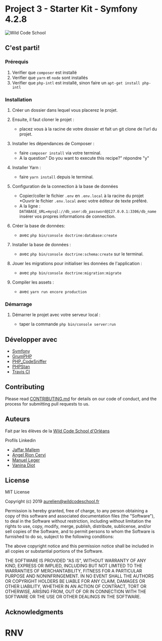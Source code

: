 # Project 3 - Starter Kit - Symfony 4.2.8

![Wild Code School](https://wildcodeschool.fr/wp-content/uploads/2019/01/logo_pink_176x60.png)


## C'est parti!

### Prérequis

1. Verifier que `composer` est installé
2. Verifier que `yarn` et `node` sont installés
3. Verifier que `php-intl` est installé, sinon faire un `apt-get install php-intl`

### Installation

1. Créer un dossier dans lequel vous placerez le projet. 
2. Ensuite, il faut cloner le projet :

    * placez vous à la racine de votre dossier et fait un git clone de l’url du projet.

3. Installer les dépendances de Composer :

   * faire `composer install` via votre terminal.
   *  A la question" Do you want to execute this recipe?" répondre "y" 

4. Installer Yarn :

   * faire `yarn install` depuis le terminal.
   
5. Configuration de la connection à la base de données

   * Copier/coller le fichier `.env` en `.env.local` à la racine du projet
   *Ouvrir le fichier `.env.local` avec votre éditeur de texte préféré.
   * A la ligne : `DATABASE_URL=mysql://db_user:db_password@127.0.0.1:3306/db_name
` insérer vos propres informations de connection.   

6. Créer la base de données:

    * avec `php bin/console doctrine:database:create`

7. Installer la base de données :

   * avec `php bin/console doctrine:schema:create` sur le terminal.
   
8. Jouer les migrations pour initialiser les données de l'application :

    * avec `php bin/console doctrine:migration:migrate`
   
8. Compiler les assets :

    * avec `yarn run encore production`
   
### Démarrage

1. Démarrer le projet avec votre serveur local :

   * taper la commande `php bin/console server:run`
     
    
## Développer avec

* [Symfony](https://github.com/symfony/symfony)
* [GrumPHP](https://github.com/phpro/grumphp)
* [PHP_CodeSniffer](https://github.com/squizlabs/PHP_CodeSniffer)
* [PHPStan](https://github.com/phpstan/phpstan)
* [Travis CI](https://github.com/marketplace/travis-ci)

## Contributing

Please read [CONTRIBUTING.md](https://gist.github.com/PurpleBooth/b24679402957c63ec426) for details on our code of conduct, and the process for submitting pull requests to us.

## Auteurs

Fait par les élèves de la [Wild Code School d'Orléans](https://wildcodeschool.fr)

Profils Linkedin

* [Jaffar Mallem](https://www.linkedin.com/in/jaffar-mallem/)
* [Angel Rion Cervi](https://www.linkedin.com/in/angel-rion-cervi-034253147/)
* [Manuel Leger](https://www.linkedin.com/in/manuel-leger-171905185/)
* [Vanina Diot](https://www.linkedin.com/in/vanina-diot/)
## License

MIT License

Copyright (c) 2019 aurelien@wildcodeschool.fr

Permission is hereby granted, free of charge, to any person obtaining a copy
of this software and associated documentation files (the "Software"), to deal
in the Software without restriction, including without limitation the rights
to use, copy, modify, merge, publish, distribute, sublicense, and/or sell
copies of the Software, and to permit persons to whom the Software is
furnished to do so, subject to the following conditions:

The above copyright notice and this permission notice shall be included in all
copies or substantial portions of the Software.

THE SOFTWARE IS PROVIDED "AS IS", WITHOUT WARRANTY OF ANY KIND, EXPRESS OR
IMPLIED, INCLUDING BUT NOT LIMITED TO THE WARRANTIES OF MERCHANTABILITY,
FITNESS FOR A PARTICULAR PURPOSE AND NONINFRINGEMENT. IN NO EVENT SHALL THE
AUTHORS OR COPYRIGHT HOLDERS BE LIABLE FOR ANY CLAIM, DAMAGES OR OTHER
LIABILITY, WHETHER IN AN ACTION OF CONTRACT, TORT OR OTHERWISE, ARISING FROM,
OUT OF OR IN CONNECTION WITH THE SOFTWARE OR THE USE OR OTHER DEALINGS IN THE
SOFTWARE.

## Acknowledgments

# RNV
